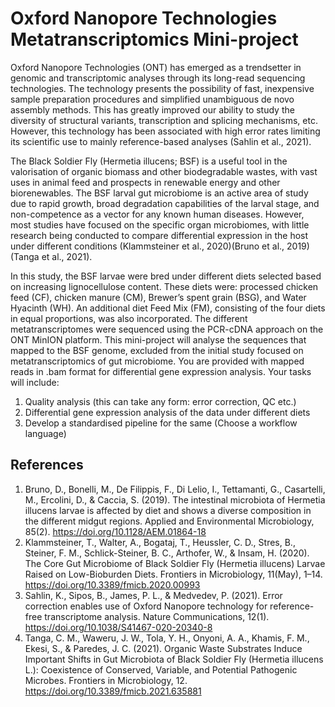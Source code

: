 # Oxford Nanopore Technologies Metatranscriptomics Mini-project

Oxford Nanopore Technologies (ONT) has emerged as a trendsetter in genomic and transcriptomic analyses through its long-read sequencing technologies. The technology presents the possibility of fast, inexpensive sample preparation procedures and simplified unambiguous de novo assembly methods. This has greatly improved our ability to study the diversity of structural variants, transcription and splicing mechanisms, etc. However, this technology has been associated with high error rates limiting its scientific use to mainly reference-based analyses (Sahlin et al., 2021). 

The Black Soldier Fly (Hermetia illucens; BSF) is a useful tool in the valorisation of organic biomass and other biodegradable wastes, with vast uses in animal feed and prospects in renewable energy and other biorenewables. The BSF larval gut microbiome is an active area of study due to rapid growth, broad degradation capabilities of the larval stage, and non-competence as a vector for any known human diseases. However, most studies have focused on the specific organ microbiomes, with little research being conducted to compare differential expression in the host under different conditions (Klammsteiner et al., 2020)(Bruno et al., 2019)(Tanga et al., 2021). 

In this study, the BSF larvae were bred under different diets selected based on increasing lignocellulose content. These diets were: processed chicken feed (CF), chicken manure (CM), Brewer’s spent grain (BSG), and Water Hyacinth (WH). An additional diet Feed Mix (FM), consisting of the four diets in equal proportions, was also incorporated. The different metatranscriptomes were sequenced using the PCR-cDNA approach on the ONT MinION platform. This mini-project will analyse the sequences that mapped to the BSF genome, excluded from the initial study focused on metatranscriptomics of gut microbiome. You are provided with mapped reads in .bam format for differential gene expression analysis. 
Your tasks will include:
1. Quality analysis (this can take any form: error correction, QC etc.)
2. Differential gene expression analysis of the data under different diets
3. Develop a standardised pipeline for the same (Choose a workflow language)

## References
1. Bruno, D., Bonelli, M., De Filippis, F., Di Lelio, I., Tettamanti, G., Casartelli, M., Ercolini, D., & Caccia, S. (2019). The intestinal microbiota of Hermetia illucens larvae is affected by diet and shows a diverse composition in the different midgut regions. Applied and Environmental Microbiology, 85(2). https://doi.org/10.1128/AEM.01864-18
2. Klammsteiner, T., Walter, A., Bogataj, T., Heussler, C. D., Stres, B., Steiner, F. M., Schlick-Steiner, B. C., Arthofer, W., & Insam, H. (2020). The Core Gut Microbiome of Black Soldier Fly (Hermetia illucens) Larvae Raised on Low-Bioburden Diets. Frontiers in Microbiology, 11(May), 1–14. https://doi.org/10.3389/fmicb.2020.00993
3. Sahlin, K., Sipos, B., James, P. L., & Medvedev, P. (2021). Error correction enables use of Oxford Nanopore technology for reference-free transcriptome analysis. Nature Communications, 12(1). https://doi.org/10.1038/S41467-020-20340-8
4. Tanga, C. M., Waweru, J. W., Tola, Y. H., Onyoni, A. A., Khamis, F. M., Ekesi, S., & Paredes, J. C. (2021). Organic Waste Substrates Induce Important Shifts in Gut Microbiota of Black Soldier Fly (Hermetia illucens L.): Coexistence of Conserved, Variable, and Potential Pathogenic Microbes. Frontiers in Microbiology, 12. https://doi.org/10.3389/fmicb.2021.635881

